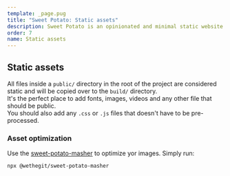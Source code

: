 ```yaml
---
template: _page.pug
title: "Sweet Potato: Static assets"
description: Sweet Potato is an opinionated and minimal static website generator, by We The Collective.
order: 7
name: Static assets
---
```


## Static assets

All files inside a `public/` directory in the root of the project are considered static and will be copied over to the `build/` directory.  
It's the perfect place to add fonts, images, videos and any other file that should be public.  
You should also add any `.css` or `.js` files that doesn't have to be pre-processed.

### Asset optimization

Use the [sweet-potato-masher](https://github.com/wethegit/sweet-potato/tree/main/masher) to optimize yor images. Simply run:

```sh
npx @wethegit/sweet-potato-masher
```
